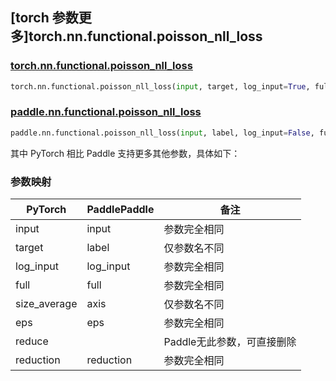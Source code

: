 ## [torch 参数更多]torch.nn.functional.poisson_nll_loss

### [torch.nn.functional.poisson_nll_loss](https://pytorch.org/docs/stable/generated/torch.nn.functional.gumbel_softmax.html?highlight=gumbel_softmax#torch.nn.functional.gumbel_softmax)

```python
torch.nn.functional.poisson_nll_loss(input, target, log_input=True, full=False, size_average=None, eps=1e-08, reduce=None, reduction='mean')
```

### [paddle.nn.functional.poisson_nll_loss](https://www.paddlepaddle.org.cn/documentation/api/paddle/nn/functional/poisson_nll_loss_cn.html)

```python
paddle.nn.functional.poisson_nll_loss(input, label, log_input=False, full=False, eps=1e-8, reduction='mean', name=None)
```

其中 PyTorch 相比 Paddle 支持更多其他参数，具体如下：

### 参数映射
| PyTorch | PaddlePaddle | 备注                           |
|--------|--------------|------------------------------|
| input | input           | 参数完全相同                         |
| target    | label  | 仅参数名不同                        |
| log_input   | log_input             | 参数完全相同 |
| full    |  full | 参数完全相同                       |
| size_average    |axis| 仅参数名不同                         |
| eps    |eps| 参数完全相同                          |
| reduce    || Paddle无此参数，可直接删除                         |
| reduction    |reduction| 参数完全相同                         |
